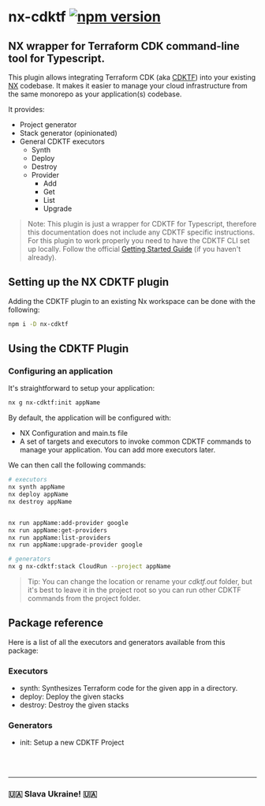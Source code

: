 # nx-cdktf [![npm version](https://badge.fury.io/js/nx-cdktf.svg)](https://badge.fury.io/js/nx-cdktf)

## NX wrapper for Terraform CDK command-line tool for Typescript.

This plugin allows integrating Terraform CDK (aka [CDKTF](https://github.com/hashicorp/terraform-cdk)) into your existing [NX](https://nx.dev/) codebase. It makes it easier to manage your cloud infrastructure from the same monorepo as your application(s) codebase.

It provides:

- Project generator
- Stack generator (opinionated)
- General CDKTF executors
  - Synth
  - Deploy
  - Destroy
  - Provider
    - Add
    - Get
    - List
    - Upgrade

> Note: This plugin is just a wrapper for CDKTF for Typescript, therefore this documentation does not include any CDKTF specific instructions. <br/>
> For this plugin to work properly you need to have the CDKTF CLI set up locally. Follow the official [Getting Started Guide](https://developer.hashicorp.com/terraform/tutorials/cdktf/cdktf-install#prerequisites) (if you haven't already).

## Setting up the NX CDKTF plugin

Adding the CDKTF plugin to an existing Nx workspace can be done with the following:

```sh
npm i -D nx-cdktf
```

## Using the CDKTF Plugin

### Configuring an application

It's straightforward to setup your application:

```bash
nx g nx-cdktf:init appName
```

By default, the application will be configured with:

- NX Configuration and main.ts file
- A set of targets and executors to invoke common CDKTF commands to manage your application. You can add more executors later.

We can then call the following commands:

```bash
# executors
nx synth appName
nx deploy appName
nx destroy appName


nx run appName:add-provider google
nx run appName:get-providers
nx run appName:list-providers
nx run appName:upgrade-provider google
```

```bash
# generators
nx g nx-cdktf:stack CloudRun --project appName
```

> Tip: You can change the location or rename your _cdktf.out_ folder, but it's best to leave it in the project root so you can run other CDKTF commands from the project folder.

## Package reference

Here is a list of all the executors and generators available from this package:

### Executors

- synth: Synthesizes Terraform code for the given app in a directory.
- deploy: Deploy the given stacks
- destroy: Destroy the given stacks

### Generators

- init: Setup a new CDKTF Project

<br/>
<br/>

---

### 🇺🇦 Slava Ukraine! 🇺🇦
